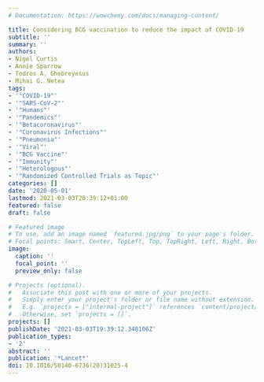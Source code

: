 ```yaml
---
# Documentation: https://wowchemy.com/docs/managing-content/

title: Considering BCG vaccination to reduce the impact of COVID-19
subtitle: ''
summary: ''
authors:
- Nigel Curtis
- Annie Sparrow
- Tedros A. Ghebreyesus
- Mihai G. Netea
tags:
- '"COVID-19"'
- '"SARS-CoV-2"'
- '"Humans"'
- '"Pandemics"'
- '"Betacoronavirus"'
- '"Coronavirus Infections"'
- '"Pneumonia"'
- '"Viral"'
- '"BCG Vaccine"'
- '"Immunity"'
- '"Heterologous"'
- '"Randomized Controlled Trials as Topic"'
categories: []
date: '2020-05-01'
lastmod: 2021-03-03T20:39:12+01:00
featured: false
draft: false

# Featured image
# To use, add an image named `featured.jpg/png` to your page's folder.
# Focal points: Smart, Center, TopLeft, Top, TopRight, Left, Right, BottomLeft, Bottom, BottomRight.
image:
  caption: ''
  focal_point: ''
  preview_only: false

# Projects (optional).
#   Associate this post with one or more of your projects.
#   Simply enter your project's folder or file name without extension.
#   E.g. `projects = ["internal-project"]` references `content/project/deep-learning/index.md`.
#   Otherwise, set `projects = []`.
projects: []
publishDate: '2021-03-03T19:39:12.348106Z'
publication_types:
- '2'
abstract: ''
publication: '*Lancet*'
doi: 10.1016/S0140-6736(20)31025-4
---
```


